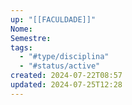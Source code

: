 ```yaml
---
up: "[[FACULDADE]]"
Nome: 
Semestre: 
tags:
  - "#type/disciplina"
  - "#status/active"
created: 2024-07-22T08:57
updated: 2024-07-25T12:28
---
```

